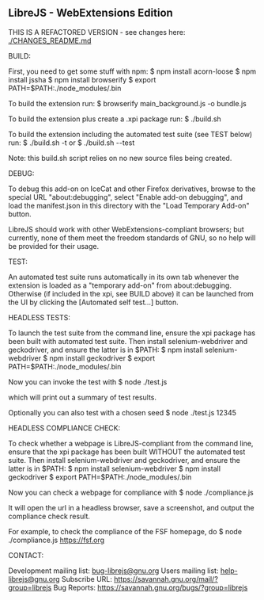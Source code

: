 ## LibreJS - WebExtensions Edition ##

THIS IS A REFACTORED VERSION - see changes here: [./CHANGES_README.md](./CHANGES_README.md)

BUILD:

First, you need to get some stuff with npm:
  $ npm install acorn-loose
  $ npm install jssha
  $ npm install browserify
  $ export PATH=$PATH:./node_modules/.bin

To build the extension run:
  $ browserify main_background.js -o bundle.js

To build the extension plus create a .xpi package run:
  $ ./build.sh

To build the extension including the automated test suite (see TEST below) run:
  $ ./build.sh -t
  or
  $ ./build.sh --test

Note: this build.sh script relies on no new source files being created.


DEBUG:

To debug this add-on on IceCat and other Firefox derivatives, browse to the special URL "about:debugging", select "Enable add-on debugging", and load the manifest.json in this directory with the "Load Temporary Add-on" button.

LibreJS should work with other WebExtensions-compliant browsers; but currently, none of them meet the freedom standards of GNU, so no help will be provided for their usage.


TEST:

An automated test suite runs automatically in its own tab whenever the extension
is loaded as a "temporary add-on" from about:debugging.
Otherwise (if included in the xpi, see BUILD above) it can be launched from the
UI by clicking the [Automated self test...] button.


HEADLESS TESTS:

To launch the test suite from the command line, ensure the xpi package
has been built with automated test suite. Then install
selenium-webdriver and geckodriver, and ensure the latter is in $PATH:
  $ npm install selenium-webdriver
  $ npm install geckodriver
  $ export PATH=$PATH:./node_modules/.bin

Now you can invoke the test with
  $ node ./test.js

which will print out a summary of test results.

Optionally you can also test with a chosen seed
  $ node ./test.js 12345


HEADLESS COMPLIANCE CHECK:

To check whether a webpage is LibreJS-compliant from the command line,
ensure that the xpi package has been built WITHOUT the automated test
suite. Then install selenium-webdriver and geckodriver, and ensure the
latter is in $PATH:
  $ npm install selenium-webdriver
  $ npm install geckodriver
  $ export PATH=$PATH:./node_modules/.bin

Now you can check a webpage for compliance with
  $ node ./compliance.js <url>

It will open the url in a headless browser, save a screenshot, and
output the compliance check result.

For example, to check the compliance of the FSF homepage, do
  $ node ./compliance.js https://fsf.org


CONTACT:

Development mailing list: bug-librejs@gnu.org
Users mailing list:       help-librejs@gnu.org
Subscribe URL:            https://savannah.gnu.org/mail/?group=librejs
Bug Reports:              https://savannah.gnu.org/bugs/?group=librejs
